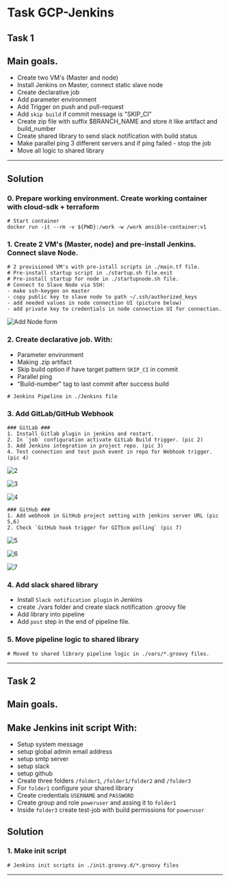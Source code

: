 # Task GCP-Jenkins

## Task 1 

## Main goals.
* Create two VM's (Master and node)
* Install Jenkins on Master, connect static slave node
* Create declarative job
* Add parameter environment
* Add Trigger on push and pull-request
* Add `skip build` if commit message is "SKIP_CI"
* Create zip file with suffix $BRANCH_NAME and store it like artifact and build_number
* Create shared library to send slack notification with build status
* Make parallel ping 3 different servers and if ping failed - stop the job
* Move all logic to shared library

--------------------------------------

## Solution

### 0. Prepare working environment. Create working container with cloud-sdk + terraform

```
# Start container
docker run -it --rm -v ${PWD}:/work -w /work ansible-container:v1
```

### 1. Create 2 VM's (Master, node) and pre-install Jenkins. Connect slave Node.

```
# 2 provisioned VM's with pre-istall scripts in ./main.tf file.
# Pre-install startup script in ./startup.sh file.exit
# Pre-install startup for node in ./startupnode.sh file.
# Connect to Slave Node via SSH:
- make ssh-keygen on master
- copy public key to slave node to path ~/.ssh/authorized_keys
- add needed values in node connection UI (picture below)
- add private key to credentials in node connection UI for connection.
```

![Add Node form](img/1.jpg)

### 2. Create declarative job. With:

* Parameter environment
* Making .zip artifact
* Skip build option if have target pattern `SKIP_CI` in commit 
* Parallel ping
* "Build-number" tag to last commit after success build

```
# Jenkins Pipeline in ./Jenkins file
```

### 3. Add GitLab/GitHub Webhook

```
### GitLab ###
1. Install Gitlab plugin in jenkins and restart.
2. In `job` configuration activate GitLab Build trigger. (pic 2)
3. Add Jenkins integration in project repo. (pic 3)
4. Test connection and test push event in repo for Webhook trigger. (pic 4)
```

![2](img/2.jpg)

![3](img/3.jpg)

![4](img/4.jpg)

```
### GitHub ###
1. Add webhook in GitHub project setting with jenkins server URL (pic 5,6)
2. Check `GitHub hook trigger for GITScm polling` (pic 7)
```

![5](img/5.jpg)

![6](img/6.jpg)

![7](img/7.jpg)

### 4. Add slack shared library

* Install `Slack notification plugin` in Jenkins
* create ./vars folder and create slack notification .groovy file
* Add library into pipeline
* Add `post` step in the end of pipeline file.

### 5. Move pipeline logic to shared library

```
# Moved to shared library pipeline logic in ./vars/*.groovy files.
```

--------------------------------------

## Task 2 

## Main goals.
## Make Jenkins init script With:
* Setup system message
* setup global admin email address
* setup smtp server
* setup slack
* setup github
* Create three folders `/folder1`, `/folder1/folder2` and `/folder3`
* For `folder1` configure your shared library
* Create credentials `USERNAME` and `PASSWORD`
* Create group and role `poweruser` and assing it to `folder1`
* Inside `folder3` create test-job with build permissions for `poweruser`

## Solution 

### 1. Make init script 

```
# Jenkins init scripts in ./init.groovy.d/*.groovy files
```

----------------------------------------
